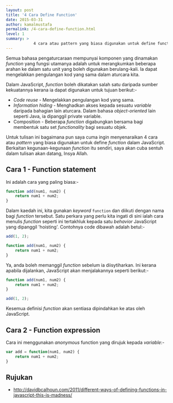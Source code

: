 ```yaml
---
layout: post
title: '4 Cara Define Function'
date: 2015-03-31
author: kamalmustafa
permalink: /4-cara-define-function.html
level: 1
summary: >
            4 cara atau pattern yang biasa digunakan untuk define function dalam JavaScript.
---
```


Semua bahasa pengaturcaraan mempunyai komponen yang dinamakan *function* yang fungsi utamanya
adalah untuk merangkumkan beberapa arahan ke dalam satu unit yang boleh digunakan berulang-kali.
Ia dapat mengelakkan pengulangan kod yang sama dalam aturcara kita.

Dalam JavaScript, *function* boleh dikatakan salah satu daripada sumber kekuatannya kerana ia dapat
digunakan untuk tujuan berikut:-

* *Code reuse* - Mengelakkan pengulangan kod yang sama.
* *Information hiding* - Menghadkan akses kepada sesuatu *variable* daripada bahagian lain aturcara.
Dalam bahasa *object-oriented* lain seperti Java, ia dipanggil private variable.
* Composition - Beberapa *function* digabungkan bersama bagi membentuk satu set *functionality* bagi
sesuatu objek.

Untuk tulisan ini bagaimana pun saya cuma ingin menyenaraikan 4 cara atau *pattern* yang biasa digunakan
untuk define *function* dalam JavaScript. Berkaitan kegunaan-kegunaan *function* itu sendiri, saya akan
cuba sentuh dalam tulisan akan datang, Insya Allah.

<!--more-->

## Cara 1 - Function statement
Ini adalah cara yang paling biasa:-

```javascript
function add(num1, num2) {
    return num1 + num2;
}
```
Dalam kaedah ini, kita gunakan *keyword* `function` dan diikuti dengan nama bagi *function* tersebut.
Satu perkara yang perlu kita ingati di sini ialah cara menulis *function* seperti ini tertakhluk kepada
satu *behavior* JavaScript yang dipanggil 'hoisting'. Contohnya code dibawah adalah betul:-

```javascript
add(1, 2);

function add(num1, num2) {
    return num1 + num2;
}

```
Ya, anda boleh memanggil *function* sebelum ia diisytiharkan. Ini kerana apabila dijalankan, JavaScript akan
menjalakannya seperti berikut:-

```javascript
function add(num1, num2) {
    return num1 + num2;
}

add(1, 2);

```
Kesemua definisi *function* akan sentiasa dipindahkan ke atas oleh JavaScript.

## Cara 2 - Function expression
Cara ini menggunakan *anonymous* function yang dirujuk kepada *variable*:-

```javascript
var add = function(num1, num2) {
    return num1 + num2;
}
```

## Rujukan
- http://davidbcalhoun.com/2011/different-ways-of-defining-functions-in-javascript-this-is-madness/

